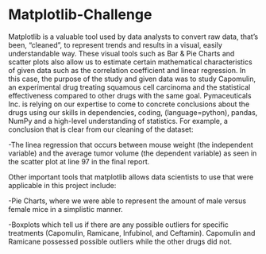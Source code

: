 # Matplotlib-Challenge
Matplotlib is a valuable tool used by data analysts to convert raw data, that’s been, “cleaned”, to represent trends and results in a visual, easily understandable way. 
These visual tools such as Bar & Pie Charts and scatter plots also allow us to estimate certain mathematical characteristics of given data such as the correlation coefficient and linear regression. 
In this case, the purpose of the study and given data was to study Capomulin, an experimental drug treating squamous cell carcinoma and the statistical effectiveness compared to other drugs with the same goal. 
Pymaceuticals Inc. is relying on our expertise to come to concrete conclusions about the drugs using our skills in dependencies, coding, (language=python), pandas, NumPy and a high-level understanding 
of statistics. For example, a conclusion that is clear from our cleaning of the dataset:

-The linea regression that occurs between mouse weight (the independent variable) and the average tumor volume (the dependent variable) as seen in the scatter plot at line 97 in the final report. 

Other important tools that matplotlib allows data scientists to use that were applicable in this project include:

-Pie Charts, where we were able to represent the amount of male versus female mice in a simplistic manner. 

-Boxplots which tell us if there are any possible outliers for specific treatments (Capomulin, Ramicane, Infubinol, and Ceftamin). Capomulin and Ramicane possessed possible outliers while the other drugs did not.

